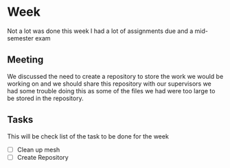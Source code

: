 # Week

Not a lot was done this week I had a lot of assignments due and a mid-semester  exam

## Meeting
 
We discussed the need to create a repository to store the work we would be working on and we should share
this repository with our supervisors we had some trouble doing this as some of the files we had were too large 
to be stored in the repository.

## Tasks

This will be check list of the task to be done for the week 

* [ ] Clean up mesh 
* [ ] Create Repository 